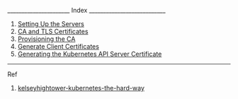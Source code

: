 ______________________ Index ___________________________

1. [Setting Up the Servers](setting_up_the_servers.md)
2. [CA and TLS Certificates](CA_and_TLS_certificates.md)       
3. [Provisioning the CA](provisioning_the_CA.md)
4. [Generate Client Certificates](generate_client_certficates.md)
5. [Generating the Kubernetes API Server Certificate](generating_kubernetes_api_server_certificates.md)























---
Ref
1) [kelseyhightower-kubernetes-the-hard-way](https://github.com/kelseyhightower/kubernetes-the-hard-way)